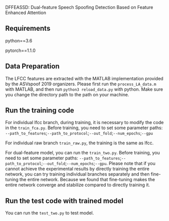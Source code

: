 DFFEASSD: Dual-feature Speech Spoofing Detection Based on Feature Enhanced Attention

## Requirements
python==3.6

pytorch==1.1.0

## Data Preparation
The LFCC features are extracted with the MATLAB implementation provided by the ASVspoof 2019 organizers. Please first run the `process_LA_data.m` with MATLAB, and then run `python3 reload_data.py` with python.
Make sure you change the directory path to the path on your machine.
## Run the training code
For individual lfcc branch, during training, it is necessary to modify the code in the `train_fca.py`. Before training, you need to set some parameter paths: `--path_to_features`;`--path_to_protocol`;`--out_fold`;`--num_epochs`;`--gpu`

For individual raw branch `train_raw.py`, the training is the same as lfcc.

For dual-feature model, you can run the `train_two.py`. Before training, you need to set some parameter paths: `--path_to_features`;`--path_to_protocol`;`--out_fold`;`--num_epochs`;`--gpu`. Please note that if you cannot achieve the experimental results by directly training the entire network, you can try training individual branches separately and then fine-tuning the entire network. Because we found that fine-tuning makes the entire network converge and stabilize compared to directly training it.
## Run the test code with trained model
You can run the `test_two.py` to test model.


[//]: # (## Citation)
